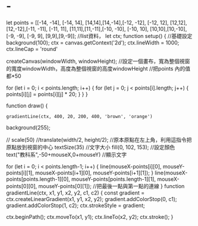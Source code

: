 # -




let points = [[-14, -14], [-14, 14], [14,14],[14,-14],[-12, -12], [-12, 12], [12,12],[12,-12],[-11, -11], [-11, 11], [11,11],[11,-11],[-10, -10], [-10, 10], [10,10],[10,-10],[-9, -9], [-9, 9], [9,9],[9,-9]]; //list資料，
let ctx;
function setup() {
	//基礎設定
	background(100);
	ctx = canvas.getContext('2d');
	ctx.lineWidth = 1000;
	ctx.lineCap = 'round'

createCanvas(windowWidth, windowHeight); //設定一個畫布，寬為整個視窗的寬度windowWidth，高度為整個視窗的高度windowHeight
//把points 內的值都*50

for (let i = 0; i < points.length; i++) {
for (let j = 0; j < points[i].length; j++) {
points[i][j] = points[i][j] * 20;
}
}
}

function draw() {

	gradientLine(ctx, 400, 20, 200, 400, 'brown', 'orange')

background(255);


// scale(50)
//translate(width/2, height/2); //原本原點在左上角，利用這指令把原點放到視窗的中心
	 textSize(35)  //文字大小
  fill(0, 102, 153);  //設定顏色
  text("教科系",-50+mouseX,0+mouseY)  //顯示文字

for (let i = 0; i < points.length-1; i++) {
line(mouseX-points[i][0], mouseY-points[i][1], mouseX-points[i+1][0], mouseY-points[i+1][1]);
  }
  line(mouseX-points[points.length-1][0], mouseY-points[points.length-1][1], mouseX-points[0][0], mouseY-points[0][1]); //把最後一點與第一點的連線
}
function gradientLine(ctx, x1, y1, x2, y2, c1, c2) {
  const gradient = ctx.createLinearGradient(x1, y1, x2, y2);
  gradient.addColorStop(0, c1);
  gradient.addColorStop(1, c2);
  ctx.strokeStyle = gradient;

  ctx.beginPath();
  ctx.moveTo(x1, y1);
  ctx.lineTo(x2, y2);
  ctx.stroke();
	}
